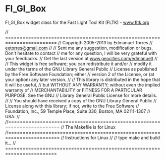 Fl_Gl_Box
=========

Fl_Gl_Box widget class for the Fast Light Tool Kit (FLTK) - www.fltk.org

// ========================================================================
// Copyrigth 2005-2013 by Edmanuel Torres
// eetorres@gmail.com
//
// Sent me any suggestion, modification or bugs. Don't hesitate to contact
// me for any question, I will be very grateful with your feedbacks.
// Get the last version at www.geocities.com/edmanuelt
//
// This widget is  free  software;  you  can  redistribute  it and/or
// modify it  under  the  terms  of  the   GNU Library General Public
// License  as  published  by  the  Free  Software Foundation; either
// version 2 of the License,  or  (at your option)  any later version.
//
// This  library  is  distributed  in the hope that it will be useful,
// but  WITHOUT ANY WARRANTY;  without  even  the  implied warranty of
// MERCHANTABILITY  or FITNESS FOR A PARTICULAR PURPOSE.   See the GNU
// Library General Public License for more details.
//
// You should have  received a copy  of the GNU Library General Public
// License along with this library; if not, write to the Free Software
// Foundation, Inc., 59 Temple Place, Suite 330, Boston, MA 02111-1307
// USA.
//
//========================================================================
// The Makefile is for Linux
//========================================================================
//                   Instructions for Linux
//
// type make and build it...
// ========================================================================

